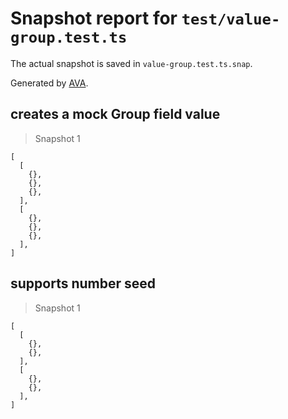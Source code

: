 # Snapshot report for `test/value-group.test.ts`

The actual snapshot is saved in `value-group.test.ts.snap`.

Generated by [AVA](https://avajs.dev).

## creates a mock Group field value

> Snapshot 1

    [
      [
        {},
        {},
        {},
      ],
      [
        {},
        {},
        {},
      ],
    ]

## supports number seed

> Snapshot 1

    [
      [
        {},
        {},
      ],
      [
        {},
        {},
      ],
    ]

